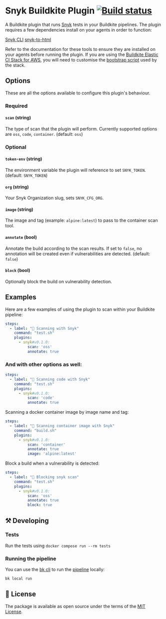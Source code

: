 # Snyk Buildkite Plugin [![Build status](https://badge.buildkite.com/1d5cd674308d9572db45ebcb52aec5a32fd38b6763c3705b42.svg)](https://buildkite.com/buildkite/plugins-snyk)

A Buildkite plugin that runs [Snyk](https://snyk.io) tests in your Buildkite pipelines. The plugin requires a few dependencies install on your agents in order to function:

[Snyk CLI](https://docs.snyk.io/snyk-cli/getting-started-with-the-snyk-cli)
[snyk-to-html](https://docs.snyk.io/snyk-cli/scan-and-maintain-projects-using-the-cli/cli-tools/snyk-to-html)

Refer to the documentation for these tools to ensure they are installed on your agents before running the plugin. If you are using the [Buildkite Elastic CI Stack for AWS](https://buildkite.com/docs/agent/v3/elastic-ci-aws/elastic-ci-stack-overview), you will need to customise the [bootstrap script](https://buildkite.com/docs/agent/v3/elastic-ci-aws/elastic-ci-stack-overview) used by the stack.

## Options

These are all the options available to configure this plugin's behaviour.

### Required

#### `scan` (string)

The type of scan that the plugin will perform. Currently supported options are `oss`, `code`, `container`. (default: `oss`)

### Optional

#### `token-env` (string)
The environment variable the plugin will reference to set `SNYK_TOKEN`. (default: `SNYK_TOKEN`)

#### `org` (string)
Your Snyk Organization slug, sets `SNYK_CFG_ORG`.

#### `image` (string)
The image and tag (example: `alpine:latest`) to pass to the container scan tool.

#### `annotate` (bool)
Annotate the build according to the scan results. If set to `false`, no annotation will be created even if vulnerabilities are detected. (default: `false`)

#### `block` (bool)
Optionally block the build on vulnerability detection.

## Examples

Here are a few examples of using the plugin to scan within your Buildkite pipeline:

```yaml
steps:
  - label: "🔎 Scanning with Snyk"
    command: "test.sh"
    plugins:
      - snyk#v0.1.0:
          scan: 'oss'
          annotate: true
```

### And with other options as well:

```yaml
steps:
  - label: "🔎 Scanning code with Snyk"
    command: "test.sh"
    plugins:
      - snyk#v0.1.0:
          scan: 'code'
          annotate: true
```

Scanning a docker container image by image name and tag:

```yaml
steps:
  - label: "🔎 Scanning container image with Snyk"
    command: "build.sh"
    plugins:
      - snyk#v0.1.0:
          scan: 'container'
          annotate: true
          image: 'alpine:latest'
```

Block a build when a vulnerability is detected:

```yaml
steps:
  - label: "🔎 Blocking snyk scan"
    command: "test.sh"
    plugins:
      - snyk#v0.1.0:
          scan: 'oss'
          annotate: true
          block: true
```

## ⚒ Developing

### Tests

Run the tests using `docker compose run --rm tests`

### Running the pipeline
You can use the [bk cli](https://github.com/buildkite/cli) to run the [pipeline](.buildkite/pipeline.yml) locally:

```bash
bk local run
```

## 📜 License

The package is available as open source under the terms of the [MIT License](https://opensource.org/licenses/MIT).